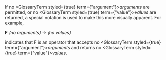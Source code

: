  



If no <GlossaryTerm styled={true} term={"argument"}><i>arguments</i></GlossaryTerm> are permitted, or no <GlossaryTerm styled={true} term={"value"}><i>values</i></GlossaryTerm> are returned, a special notation is used to make this more visually apparent. For example, 



**F** *⟨no arguments⟩ → ⟨no values⟩* 



indicates that F is an operator that accepts no <GlossaryTerm styled={true} term={"argument"}><i>arguments</i></GlossaryTerm> and returns no <GlossaryTerm styled={true} term={"value"}><i>values</i></GlossaryTerm>. 



